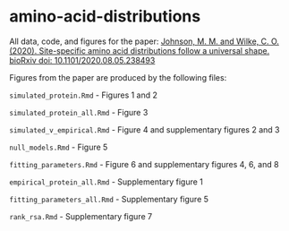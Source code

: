 # amino-acid-distributions

All data, code, and figures for the paper: [Johnson, M. M. and Wilke, C. O.(2020). Site-specific amino acid distributions follow a universal shape. bioRxiv doi: 10.1101/2020.08.05.238493](https://www.biorxiv.org/content/10.1101/2020.08.05.238493v1)

Figures from the paper are produced by the following files:

`simulated_protein.Rmd` - Figures 1 and 2

`simulated_protein_all.Rmd` - Figure 3

`simulated_v_empirical.Rmd` - Figure 4 and supplementary figures 2 and 3 

`null_models.Rmd` - Figure 5

`fitting_parameters.Rmd` - Figure 6 and supplementary figures 4, 6, and 8

`empirical_protein_all.Rmd` - Supplementary figure 1

`fitting_parameters_all.Rmd` - Supplementary figure 5 

`rank_rsa.Rmd` - Supplementary figure 7

